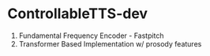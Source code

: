 # ControllableTTS-dev

1. Fundamental Frequency Encoder - Fastpitch
2. Transformer Based Implementation w/ prosody features
